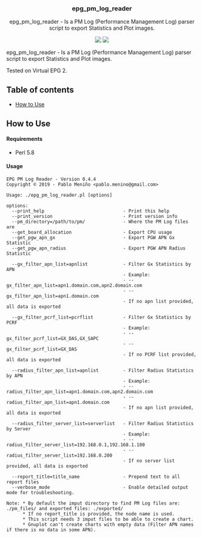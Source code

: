 <h3 align="center">epg_pm_log_reader</h3>
<p align="center">epg_pm_log_reader - Is a PM Log (Performance Management Log) parser script to export Statistics and Plot images.</p>

<p align="center">
<a href="https://github.com/pablomenino/epg_pm_log_reader/releases"><img src="https://img.shields.io/github/release/pablomenino/epg_pm_log_reader.svg"></a>
<a href="./LICENSE"><img src="https://img.shields.io/github/license/pablomenino/epg_pm_log_reader.svg"></a>
</p>


epg_pm_log_reader - Is a PM Log (Performance Management Log) parser script to export Statistics and Plot images.

Tested on Virtual EPG 2.

## Table of contents

* [How to Use](#how-to-use)

## <a name="how-to-use">How to Use

#### Requirements

* Perl 5.8

#### Usage

```
EPG PM Log Reader - Version 0.4.4
Copyright © 2019 - Pablo Meniño <pablo.menino@gmail.com>

Usage: ./epg_pm_log_reader.pl [options]

options:
  --print_help                             - Print this help
  --print_version                          - Print version info
  --pm_directory=/path/to/pm/              - Where the PM Log files are
  --get_board_allocation                   - Export CPU usage
  --get_pgw_apn_gx                         - Export PGW APN Gx Statistic
  --get_pgw_apn_radius                     - Export PGW APN Radius Statistic

  --gx_filter_apn_list=apnlist             - Filter Gx Statistics by APN
                                           - Example:
                                           - --gx_filter_apn_list=apn1.domain.com,apn2.domain.com
                                           - --gx_filter_apn_list=apn1.domain.com
                                           - If no apn list provided, all data is exported

  --gx_filter_pcrf_list=pcrflist           - Filter Gx Statistics by PCRF
                                           - Example:
                                           - --gx_filter_pcrf_list=GX_DAS,GX_SAPC
                                           - --gx_filter_pcrf_list=GX_DAS
                                           - If no PCRF list provided, all data is exported

  --radius_filter_apn_list=apnlist         - Filter Radius Statistics by APN
                                           - Example:
                                           - --radius_filter_apn_list=apn1.domain.com,apn2.domain.com
                                           - --radius_filter_apn_list=apn1.domain.com
                                           - If no apn list provided, all data is exported

  --radius_filter_server_list=serverlist   - Filter Radius Statistics by Server
                                           - Example:
                                           - --radius_filter_server_list=192.168.0.1,192.168.1.100
                                           - --radius_filter_server_list=192.168.0.200
                                           - If no server list provided, all data is exported

  --report_title=title_name                - Prepend text to all report files
  --verbose_mode                           - Enable detailed output mode for troubleshooting.

Note: * By default the imput directory to find PM Log files are: ./pm_files/ and exported files: ./exported/
      * If no report_title is provided, the node name is used.
      * This script needs 3 imput files to be able to create a chart.
      * Gnuplot can't create charts with empty data (Filter APN names if there is no data in some APN).
```
